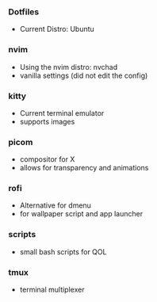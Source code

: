 ### Dotfiles
- Current Distro: Ubuntu

### nvim
- Using the nvim distro: nvchad
- vanilla settings (did not edit the config)

### kitty
- Current terminal emulator
- supports images

### picom
- compositor for X
- allows for transparency and animations

### rofi
- Alternative for dmenu
- for wallpaper script and app launcher

### scripts
- small bash scripts for QOL

### tmux
- terminal multiplexer
